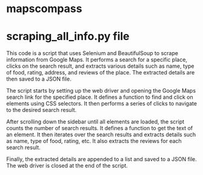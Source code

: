# mapscompass


# scraping_all_info.py file

This code is a script that uses Selenium and BeautifulSoup to scrape information from Google Maps. It performs a search for a specific place, clicks on the search result, and extracts various details such as name, type of food, rating, address, and reviews of the place. The extracted details are then saved to a JSON file.

The script starts by setting up the web driver and opening the Google Maps search link for the specified place. It defines a function to find and click on elements using CSS selectors. It then performs a series of clicks to navigate to the desired search result.

After scrolling down the sidebar until all elements are loaded, the script counts the number of search results. It defines a function to get the text of an element. It then iterates over the search results and extracts details such as name, type of food, rating, etc. It also extracts the reviews for each search result.

Finally, the extracted details are appended to a list and saved to a JSON file. The web driver is closed at the end of the script.
